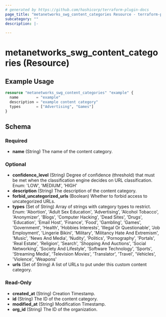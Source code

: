 ```yaml
---
# generated by https://github.com/hashicorp/terraform-plugin-docs
page_title: "metanetworks_swg_content_categories Resource - terraform-provider-metanetworks"
subcategory: ""
description: |-
  
---
```


# metanetworks_swg_content_categories (Resource)



## Example Usage

```terraform
resource "metanetworks_swg_content_categories" "example" {
  name        = "example"
  description = "example content category"
  types       = ["Advertising", "Games"]
}
```

<!-- schema generated by tfplugindocs -->
## Schema

### Required

- **name** (String) The name of the content category.

### Optional

- **confidence_level** (String) Degree of confidence (threshold) that must be met when the classification engine decides on URL classification. Enum: 'LOW', 'MEDIUM', 'HIGH'
- **description** (String) The description of the content category.
- **forbid_uncategorized_urls** (Boolean) Whether to forbid access to uncategorized URLs.
- **types** (Set of String) Array of strings with category types to restrict. Enum: 'Abortion', 'Adult Sex Education', 'Advertising', 'Alcohol Tobacco', 'Anonymizer', 'Blogs', 'Computer Hacking', 'Dead Sites', 'Drugs', 'Education', 'Email Host', 'Finance', 'Food', 'Gambling', 'Games', 'Government', 'Health', 'Hobbies Interests', 'Illegal Or Questionable', 'Job Employment', 'Lingerie Bikini', 'Military', 'Militancy Hate And Extremism', 'Music', 'News And Media', 'Nudity', 'Politics', 'Pornography', 'Portals', 'Real Estate', 'Religion', 'Search', 'Shopping And Auctions', 'Social Networking', 'Society And Lifestyle', 'Software Technology', 'Sports', 'Streaming Media', 'Television Movies', 'Translator', 'Travel', 'Vehicles', 'Violence', 'Weapons'
- **urls** (Set of String) A list of URLs to put under this custom content category.

### Read-Only

- **created_at** (String) Creation Timestamp.
- **id** (String) The ID of the content category.
- **modified_at** (String) Modification Timestamp.
- **org_id** (String) The ID of the organization.


